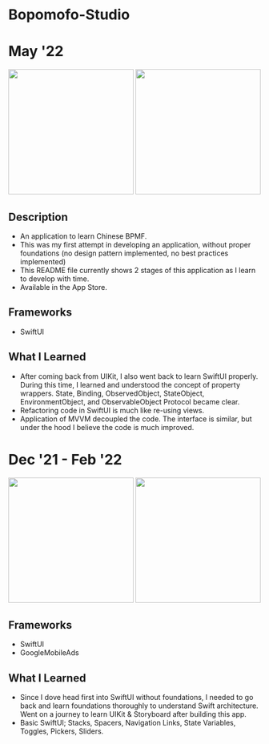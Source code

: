 # Bopomofo-Studio

# May '22
<p float="left">
  <img src = "https://user-images.githubusercontent.com/46248987/169547854-8a95358d-5881-4870-92fa-53c5e47f6e74.png" height="250">                                                                                                                          
  <img src = "https://user-images.githubusercontent.com/46248987/169548042-a89f9e5f-9929-4d38-9b70-bfeacd87f80f.png" height="250"> 
</p>

## Description
* An application to learn Chinese BPMF.
* This was my first attempt in developing an application, without proper foundations (no design pattern implemented, no best practices implemented)
* This README file currently shows 2 stages of this application as I learn to develop with time. 
* Available in the App Store.

## Frameworks
* SwiftUI

## What I Learned

* After coming back from UIKit, I also went back to learn SwiftUI properly. During this time, I learned and understood the concept of property wrappers. State, Binding, ObservedObject, StateObject, EnvironmentObject, and ObservableObject Protocol became clear. 
* Refactoring code in SwiftUI is much like re-using views.
* Application of MVVM decoupled the code. The interface is similar, but under the hood I believe the code is much improved.

# Dec '21 - Feb '22

<p float="left">
  <img src = "https://user-images.githubusercontent.com/46248987/164408610-b54ed1ac-8081-468a-94e7-ddc9562852a2.png" height="250">                                                                                                                          
  <img src = "https://user-images.githubusercontent.com/46248987/164408642-ae16f736-618f-4e21-84d7-0c1f2aac7d6a.png" height="250"> 
</p>

## Frameworks
* SwiftUI
* GoogleMobileAds

## What I Learned

* Since I dove head first into SwiftUI without foundations, I needed to go back and learn foundations thoroughly to understand Swift architecture. Went on a journey to learn UIKit & Storyboard after building this app.
* Basic SwiftUI; Stacks, Spacers, Navigation Links, State Variables, Toggles, Pickers, Sliders.


